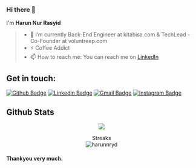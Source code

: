 
### Hi there 👋

<!--
**harunnryd/harunnryd** is a ✨ _special_ ✨ repository because its `README.md` (this file) appears on your GitHub profile.

Here are some ideas to get you started:

- 🔭 I’m currently working on ...
- 🌱 I’m currently learning ...
- 👯 I’m looking to collaborate on ...
- 🤔 I’m looking for help with ...
- 💬 Ask me about ...
- 📫 How to reach me: ...
- 😄 Pronouns: ...
- ⚡ Fun fact: ...
-->

I'm **Harun Nur Rasyid**
  

>   - 🔭 I’m currently Back-End Engineer at kitabisa.com & TechLead - Co-Founder at voluntreep.com
>   - ⚡ Coffee Addict
>   - 📫 How to reach me: You can reach me on [LinkedIn](https://bit.ly/38eJwLo)

## Get in touch:

[![Github Badge](https://img.shields.io/badge/-Github-000?style=flat-square&logo=Github&logoColor=white&link=https://github.com/harunnryd)](https://github.com/harunnryd)
[![Linkedin Badge](https://img.shields.io/badge/-LinkedIn-blue?style=flat-square&logo=Linkedin&logoColor=white&link=https://www.linkedin.com/in/harun-nur-rasyid-987683150)](https://www.linkedin.com/in/harun-nur-rasyid-987683150/)
[![Gmail Badge](https://img.shields.io/badge/-Gmail-c14438?style=flat-square&logo=Gmail&logoColor=white&link=mailto:harunwols@gmail.com)](mailto:harunwols@gmail.com)
[![Instagram Badge](https://img.shields.io/badge/-Instagram-C13584?style=flat-square&labelColor=C13584&logo=instagram&logoColor=white&link=https://www.instagram.com/harunnryd/)](https://www.instagram.com/harunnryd/)

## Github Stats
<p align="center">
  <img src="https://github-readme-stats.vercel.app/api?username=harunnryd&count_private=true&show_icons=true&theme=algolia" />
</p>

<!-- <p align="center"> 
  Visitor count<br>
  <img src="https://profile-counter.glitch.me/harunnryd/count.svg" />
</p> -->

<p align="center"> 
  Streaks<br>
  <img src="https://github-readme-streak-stats.herokuapp.com/?user=harunnryd&" alt="harunnryd"/>
</p>

#### Thankyou very much. ####
